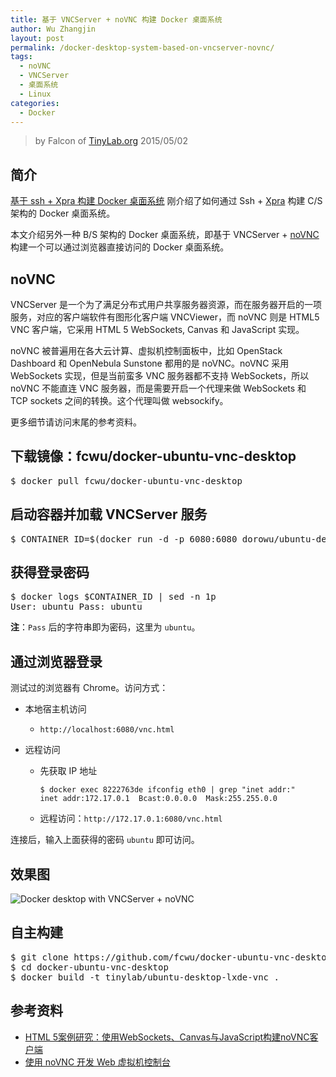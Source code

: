 ```yaml
---
title: 基于 VNCServer + noVNC 构建 Docker 桌面系统
author: Wu Zhangjin
layout: post
permalink: /docker-desktop-system-based-on-vncserver-novnc/
tags:
  - noVNC
  - VNCServer
  - 桌面系统
  - Linux
categories:
  - Docker
---
```


> by Falcon of [TinyLab.org][1]
> 2015/05/02


## 简介

[基于 ssh + Xpra 构建 Docker 桌面系统][2] 刚介绍了如何通过 Ssh + [Xpra][3] 构建 C/S 架构的 Docker 桌面系统。

本文介绍另外一种 B/S 架构的 Docker 桌面系统，即基于 VNCServer + [noVNC][4] 构建一个可以通过浏览器直接访问的 Docker 桌面系统。

## noVNC

VNCServer 是一个为了满足分布式用户共享服务器资源，而在服务器开启的一项服务，对应的客户端软件有图形化客户端 VNCViewer，而 noVNC 则是 HTML5 VNC 客户端，它采用 HTML 5 WebSockets, Canvas 和 JavaScript 实现。

noVNC 被普遍用在各大云计算、虚拟机控制面板中，比如 OpenStack Dashboard 和 OpenNebula Sunstone 都用的是 noVNC。noVNC 采用 WebSockets 实现，但是当前蛮多 VNC 服务器都不支持 WebSockets，所以 noVNC 不能直连 VNC 服务器，而是需要开启一个代理来做 WebSockets 和 TCP sockets 之间的转换。这个代理叫做 websockify。

更多细节请访问末尾的参考资料。

## 下载镜像：fcwu/docker-ubuntu-vnc-desktop

<pre>$ docker pull fcwu/docker-ubuntu-vnc-desktop
</pre>

## 启动容器并加载 VNCServer 服务

<pre>$ CONTAINER_ID=$(docker run -d -p 6080:6080 dorowu/ubuntu-desktop-lxde-vnc)
</pre>

## 获得登录密码

<pre>$ docker logs $CONTAINER_ID | sed -n 1p
User: ubuntu Pass: ubuntu
</pre>

**注**：`Pass` 后的字符串即为密码，这里为 `ubuntu`。

## 通过浏览器登录

测试过的浏览器有 Chrome。访问方式：

  * 本地宿主机访问

      * `http://localhost:6080/vnc.html`

  * 远程访问

      * 先获取 IP 地址

            $ docker exec 8222763de ifconfig eth0 | grep "inet addr:"
            inet addr:172.17.0.1  Bcast:0.0.0.0  Mask:255.255.0.0


      * 远程访问：`http://172.17.0.1:6080/vnc.html`

连接后，输入上面获得的密码 `ubuntu` 即可访问。

## 效果图

![Docker desktop with VNCServer + noVNC][5]

## 自主构建

<pre>$ git clone https://github.com/fcwu/docker-ubuntu-vnc-desktop.git
$ cd docker-ubuntu-vnc-desktop
$ docker build -t tinylab/ubuntu-desktop-lxde-vnc .
</pre>

## 参考资料

  * [HTML 5案例研究：使用WebSockets、Canvas与JavaScript构建noVNC客户端][6]
  * [使用 noVNC 开发 Web 虚拟机控制台][7]





 [1]: http://tinylab.org
 [2]: /based-on-ssh-build-docker-xpra-desktop/
 [3]: http://xpra.org/
 [4]: http://kanaka.github.io/noVNC/
 [5]: /wp-content/uploads/2015/05/docker-desktop-with-vncserver+novnc.jpg
 [6]: http://www.infoq.com/cn/news/2010/07/html5-novnc
 [7]: http://www.vpsee.com/2013/07/integrating-novnc-with-our-vm-control-panel/
